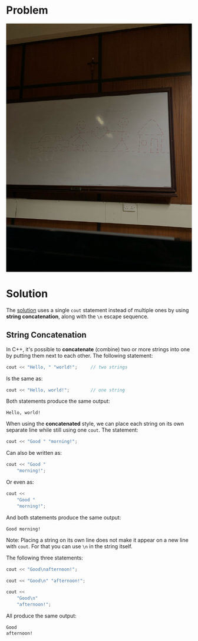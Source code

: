 # Problem
![image](assets/image.jpeg "WhatsApp Image")

# Solution
The [solution](Egide_Family.cpp) uses a single `cout` statement instead of multiple ones by using <b>string concatenation</b>, along with the `\n` escape sequence.

## String Concatenation

In C++, it's possible to <b>concatenate</b> (combine) two or more strings into one by putting them next to each other. The following statement:
```cpp
cout << "Hello, " "world!";     // two strings
```

Is the same as:
```cpp
cout << "Hello, world!";        // one string
```

Both statements produce the same output:
```
Hello, world!
```

When using the <b>concatenated</b> style, we can place each string on its own separate line while still using one `cout`.
The statement:
```cpp
cout << "Good " "morning!";
```

Can also be written as:
```cpp
cout << "Good "
    "morning!";
```

Or even as:
```cpp
cout << 
    "Good "
    "morning!";
```
And both statements produce the same output:
```
Good morning!
```

Note: Placing a string on its own line does not make it appear on a new line with `cout`. For that you can use `\n` in the string itself.

The following three statements:
```cpp
cout << "Good\nafternoon!";
```
```cpp
cout << "Good\n" "afternoon!";
```
```cpp
cout << 
    "Good\n" 
    "afternoon!";
```

All produce the same output:
```
Good
afternoon!
```